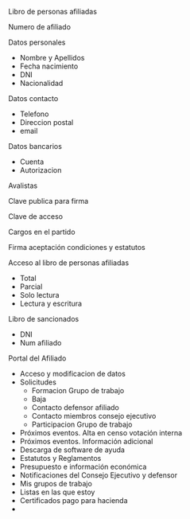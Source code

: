 Libro de personas afiliadas

Numero de afiliado

Datos personales

* Nombre y Apellidos
* Fecha nacimiento
* DNI
* Nacionalidad

Datos contacto

* Telefono
* Direccion postal
* email

Datos bancarios

* Cuenta
* Autorizacion

Avalistas

Clave publica para firma

Clave de acceso

Cargos en el partido

Firma aceptación condiciones y estatutos

Acceso al libro de personas afiliadas

* Total
* Parcial 
* Solo lectura
* Lectura y escritura

Libro de sancionados

* DNI
* Num afiliado

Portal del Afiliado

* Acceso y modificacion de datos
* Solicitudes
  * Formacion Grupo de trabajo
  * Baja
  * Contacto defensor afiliado
  * Contacto miembros consejo ejecutivo
  * Participacion Grupo de trabajo
* Próximos eventos. Alta en censo votación interna
* Próximos eventos. Información adicional
* Descarga de software de ayuda
* Estatutos y Reglamentos
* Presupuesto e información económica
* Notificaciones del Consejo Ejecutivo y defensor
* Mis grupos de trabajo
* Listas en las que estoy
* Certificados pago para hacienda
* 